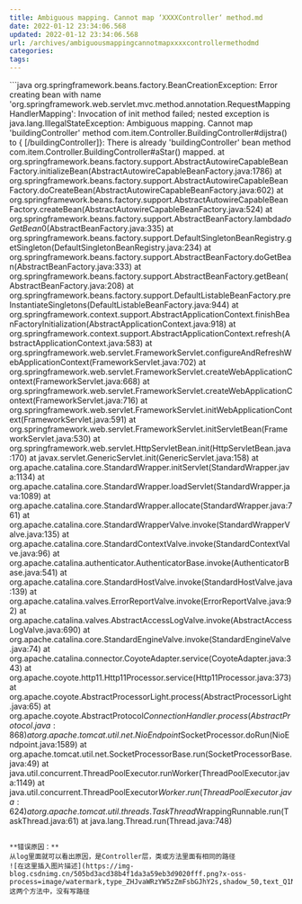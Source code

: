 ```yaml
---
title: Ambiguous mapping. Cannot map ‘XXXXController‘ method.md
date: 2022-01-12 23:34:06.568
updated: 2022-01-12 23:34:06.568
url: /archives/ambiguousmappingcannotmapxxxxcontrollermethodmd
categories: 
tags: 
---
```


﻿```java
org.springframework.beans.factory.BeanCreationException: Error creating bean with name 'org.springframework.web.servlet.mvc.method.annotation.RequestMappingHandlerMapping': Invocation of init method failed; nested exception is java.lang.IllegalStateException: Ambiguous mapping. Cannot map 'buildingController' method 
com.item.Controller.BuildingController#dijstra()
to { [/buildingController]}: There is already 'buildingController' bean method
com.item.Controller.BuildingController#aStar() mapped.
		at org.springframework.beans.factory.support.AbstractAutowireCapableBeanFactory.initializeBean(AbstractAutowireCapableBeanFactory.java:1786)
		at org.springframework.beans.factory.support.AbstractAutowireCapableBeanFactory.doCreateBean(AbstractAutowireCapableBeanFactory.java:602)
		at org.springframework.beans.factory.support.AbstractAutowireCapableBeanFactory.createBean(AbstractAutowireCapableBeanFactory.java:524)
		at org.springframework.beans.factory.support.AbstractBeanFactory.lambda$doGetBean$0(AbstractBeanFactory.java:335)
		at org.springframework.beans.factory.support.DefaultSingletonBeanRegistry.getSingleton(DefaultSingletonBeanRegistry.java:234)
		at org.springframework.beans.factory.support.AbstractBeanFactory.doGetBean(AbstractBeanFactory.java:333)
		at org.springframework.beans.factory.support.AbstractBeanFactory.getBean(AbstractBeanFactory.java:208)
		at org.springframework.beans.factory.support.DefaultListableBeanFactory.preInstantiateSingletons(DefaultListableBeanFactory.java:944)
		at org.springframework.context.support.AbstractApplicationContext.finishBeanFactoryInitialization(AbstractApplicationContext.java:918)
		at org.springframework.context.support.AbstractApplicationContext.refresh(AbstractApplicationContext.java:583)
		at org.springframework.web.servlet.FrameworkServlet.configureAndRefreshWebApplicationContext(FrameworkServlet.java:702)
		at org.springframework.web.servlet.FrameworkServlet.createWebApplicationContext(FrameworkServlet.java:668)
		at org.springframework.web.servlet.FrameworkServlet.createWebApplicationContext(FrameworkServlet.java:716)
		at org.springframework.web.servlet.FrameworkServlet.initWebApplicationContext(FrameworkServlet.java:591)
		at org.springframework.web.servlet.FrameworkServlet.initServletBean(FrameworkServlet.java:530)
		at org.springframework.web.servlet.HttpServletBean.init(HttpServletBean.java:170)
		at javax.servlet.GenericServlet.init(GenericServlet.java:158)
		at org.apache.catalina.core.StandardWrapper.initServlet(StandardWrapper.java:1134)
		at org.apache.catalina.core.StandardWrapper.loadServlet(StandardWrapper.java:1089)
		at org.apache.catalina.core.StandardWrapper.allocate(StandardWrapper.java:761)
		at org.apache.catalina.core.StandardWrapperValve.invoke(StandardWrapperValve.java:135)
		at org.apache.catalina.core.StandardContextValve.invoke(StandardContextValve.java:96)
		at org.apache.catalina.authenticator.AuthenticatorBase.invoke(AuthenticatorBase.java:541)
		at org.apache.catalina.core.StandardHostValve.invoke(StandardHostValve.java:139)
		at org.apache.catalina.valves.ErrorReportValve.invoke(ErrorReportValve.java:92)
		at org.apache.catalina.valves.AbstractAccessLogValve.invoke(AbstractAccessLogValve.java:690)
		at org.apache.catalina.core.StandardEngineValve.invoke(StandardEngineValve.java:74)
		at org.apache.catalina.connector.CoyoteAdapter.service(CoyoteAdapter.java:343)
		at org.apache.coyote.http11.Http11Processor.service(Http11Processor.java:373)
		at org.apache.coyote.AbstractProcessorLight.process(AbstractProcessorLight.java:65)
		at org.apache.coyote.AbstractProtocol$ConnectionHandler.process(AbstractProtocol.java:868)
		at org.apache.tomcat.util.net.NioEndpoint$SocketProcessor.doRun(NioEndpoint.java:1589)
		at org.apache.tomcat.util.net.SocketProcessorBase.run(SocketProcessorBase.java:49)
		at java.util.concurrent.ThreadPoolExecutor.runWorker(ThreadPoolExecutor.java:1149)
		at java.util.concurrent.ThreadPoolExecutor$Worker.run(ThreadPoolExecutor.java:624)
		at org.apache.tomcat.util.threads.TaskThread$WrappingRunnable.run(TaskThread.java:61)
		at java.lang.Thread.run(Thread.java:748)
```

**错误原因：**
从log里面就可以看出原因，是Controller层，类或方法里面有相同的路径
![在这里插入图片描述](https://img-blog.csdnimg.cn/505bd3acd38b4f1da3a59eb3d9020fff.png?x-oss-process=image/watermark,type_ZHJvaWRzYW5zZmFsbGJhY2s,shadow_50,text_Q1NETiBA5bCP55m95YWU5aW257OWaQ==,size_18,color_FFFFFF,t_70,g_se,x_16)
这两个方法中，没有写路径